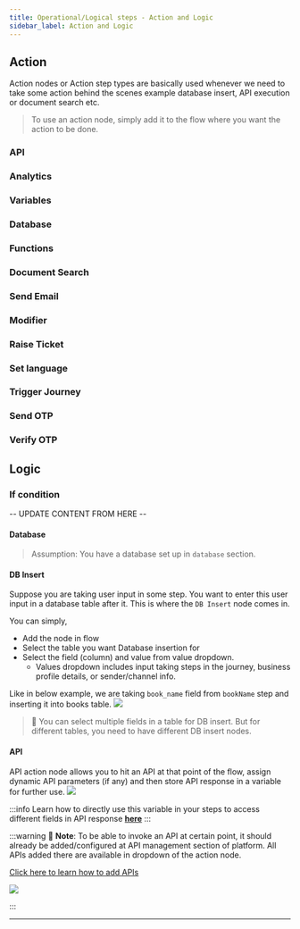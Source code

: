 ```yaml
---
title: Operational/Logical steps - Action and Logic
sidebar_label: Action and Logic
---
```



## Action
Action nodes or Action step types are basically used whenever we need to take some action behind the scenes example database insert, API execution or document search etc. 
> To use an action node, simply add it to the flow where you want the action to be done.

### API
### Analytics
### Variables
### Database
### Functions
### Document Search
### Send Email
### Modifier
### Raise Ticket
### Set language
### Trigger Journey
### Send OTP
### Verify OTP

## Logic
### If condition

-- UPDATE CONTENT FROM HERE --


#### Database
> Assumption: You have a database set up in `database` section.


#### DB Insert
Suppose you are taking user input in some step. You want to enter this user input in a database table after it. This is where the `DB Insert` node comes in. 

You can simply,
- Add the node in flow
- Select the table you want Database insertion for
- Select the field (column) and value from value dropdown.
    - Values dropdown includes input taking steps in the journey, business profile details, or sender/channel info.

Like in below example, we are taking `book_name` field from `bookName` step and inserting it into books table. 
![](https://i.imgur.com/stGRNm6.gif)

> :pushpin: You can select multiple fields in a table for DB insert. But for different tables, you need to have different DB insert nodes. 



#### API 
API action node allows you to hit an API at that point of the flow, assign dynamic API parameters (if any) and then store API response in a variable for further use. 
![](https://i.imgur.com/5zvKnCW.jpg)

:::info
Learn how to directly use this variable in your steps to access different fields in API response [**here**](https://docs.yellowmessenger.com/docs/howtos/basics/variables-in-UI)
:::

:::warning
:pushpin: **Note**: To be able to invoke an API at certain point, it should already be added/configured at API management section of platform. All APIs added there are available in dropdown of the action node.

[Click here to learn how to add APIs](https://docs.yellowmessenger.com/docs/howtos/create/api-management)


![](https://i.imgur.com/ENGKa8e.jpg)

:::








---